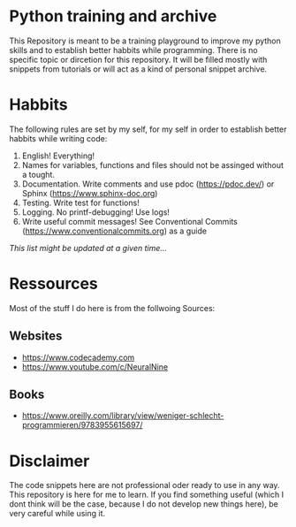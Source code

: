 # Python training and archive
This Repository is meant to be a training playground to improve my python skills and 
to establish better habbits while programming. There is no specific topic or 
dircetion for this repository. It will be filled mostly with snippets from tutorials or 
will act as a kind of personal snippet archive. 

# Habbits
The following rules are set by my self, for my self in order to establish better 
habbits while writing code:

1. English! Everything!
2. Names for variables, functions and files should not be assinged without a tought.
3. Documentation. Write comments and use pdoc (https://pdoc.dev/) or Sphinx (https://www.sphinx-doc.org)
4. Testing. Write test for functions!
5. Logging. No printf-debugging! Use logs!
6. Write useful commit messages! See Conventional Commits (https://www.conventionalcommits.org) as a guide

_This list might be updated at a given time..._

# Ressources
Most of the stuff I do here is from the follwoing Sources:

## Websites
- https://www.codecademy.com
- https://www.youtube.com/c/NeuralNine

## Books
- https://www.oreilly.com/library/view/weniger-schlecht-programmieren/9783955615697/

# Disclaimer
The code snippets here are not professional oder ready to use in any way. This repository is
here for me to learn. If you find something useful (which I dont think will be the case,
because I do not develop new things here), be very careful while using it. 
